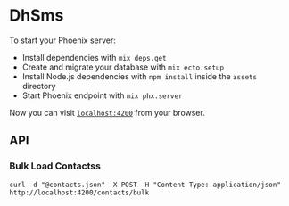 # DhSms

To start your Phoenix server:

  * Install dependencies with `mix deps.get`
  * Create and migrate your database with `mix ecto.setup`
  * Install Node.js dependencies with `npm install` inside the `assets` directory
  * Start Phoenix endpoint with `mix phx.server`

Now you can visit [`localhost:4200`](http://localhost:4200) from your browser.

## API
### Bulk Load Contactss

```
curl -d "@contacts.json" -X POST -H "Content-Type: application/json" http://localhost:4200/contacts/bulk
```
